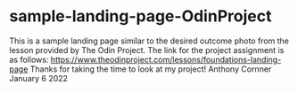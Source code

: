# sample-landing-page-OdinProject
This is a sample landing page similar to the desired outcome photo from the lesson provided by The Odin Project. The link for the project assignment is as follows: https://www.theodinproject.com/lessons/foundations-landing-page
Thanks for taking the time to look at my project!
Anthony Cornner
January 6 2022